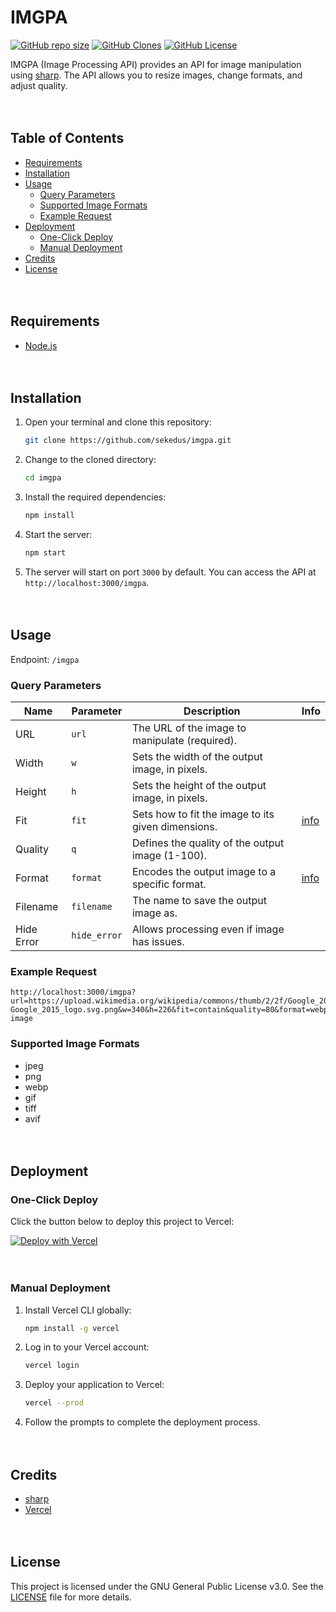 # IMGPA

[![GitHub repo size](https://img.shields.io/github/repo-size/sekedus/imgpa?label=Size)](https://github.com/sekedus/imgpa) [![GitHub Clones](https://img.shields.io/badge/dynamic/json?color=success&label=Clone&query=count&url=https://gist.githubusercontent.com/sekedus/632700068f917889cd3d45a2b354a7e5/raw/clone.json&logo=github)](https://github.com/MShawon/github-clone-count-badge) [![GitHub License](https://img.shields.io/github/license/sekedus/imgpa?label=License)](https://github.com/sekedus/imgpa/blob/main/LICENSE)

IMGPA (Image Processing API) provides an API for image manipulation using [sharp](https://github.com/lovell/sharp). The API allows you to resize images, change formats, and adjust quality.

ㅤ
## Table of Contents

- [Requirements](#requirements)
- [Installation](#installation)
- [Usage](#usage)
  - [Query Parameters](#query-parameters)
  - [Supported Image Formats](#supported-image-formats)
  - [Example Request](#example-request)
- [Deployment](#deployment)
  - [One-Click Deploy](#one-click-deploy)
  - [Manual Deployment](#manual-deployment)
- [Credits](#credits)
- [License](#license)

ㅤ
## Requirements

- [Node.js](https://nodejs.org/en/download)

ㅤ
## Installation

1. Open your terminal and clone this repository:

    ```bash
    git clone https://github.com/sekedus/imgpa.git
    ```

2. Change to the cloned directory:

    ```bash
    cd imgpa
    ```

3. Install the required dependencies:

    ```bash
    npm install
    ```

4. Start the server:

    ```bash
    npm start
    ```

5. The server will start on port `3000` by default. You can access the API at `http://localhost:3000/imgpa`.

ㅤ
## Usage

Endpoint: `/imgpa`

### Query Parameters

| Name      | Parameter   | Description                                        | Info           |
|-----------|-------------|----------------------------------------------------|----------------|
| URL       | `url`       | The URL of the image to manipulate (required).     |                |
| Width     | `w`         | Sets the width of the output image, in pixels.     |                |
| Height    | `h`         | Sets the height of the output image, in pixels.    |                |
| Fit       | `fit`       | Sets how to fit the image to its given dimensions. | [info][fit]    |
| Quality   | `q`         | Defines the quality of the output image (1-100).   |                |
| Format    | `format`    | Encodes the output image to a specific format.     | [info][format] |
| Filename  | `filename`  | The name to save the output image as.              |                |
| Hide Error| `hide_error`| Allows processing even if image has issues.        |                |

[fit]: https://sharp.pixelplumbing.com/api-resize#resize
[format]: #supported-image-formats

### Example Request

```
http://localhost:3000/imgpa?url=https://upload.wikimedia.org/wikipedia/commons/thumb/2/2f/Google_2015_logo.svg/2160px-Google_2015_logo.svg.png&w=340&h=226&fit=contain&quality=80&format=webp&filename=new-image
```

### Supported Image Formats

- jpeg
- png
- webp
- gif
- tiff
- avif

ㅤ
## Deployment

### One-Click Deploy

Click the button below to deploy this project to Vercel:

[![Deploy with Vercel](https://vercel.com/button)](https://vercel.com/new/clone?s=https%3A%2F%2Fgithub.com%2Fsekedus%2Fimgpa&repository-name=image-processing-api)

ㅤ
### Manual Deployment

1. Install Vercel CLI globally:

    ```bash
    npm install -g vercel
    ```

2. Log in to your Vercel account:

    ```bash
    vercel login
    ```

3. Deploy your application to Vercel:

    ```bash
    vercel --prod
    ```

4. Follow the prompts to complete the deployment process.

ㅤ
## Credits

- [sharp](https://github.com/lovell/sharp)
- [Vercel](https://github.com/vercel)

ㅤ
## License

This project is licensed under the GNU General Public License v3.0. See the [LICENSE](https://github.com/sekedus/imgpa/blob/main/LICENSE) file for more details.
